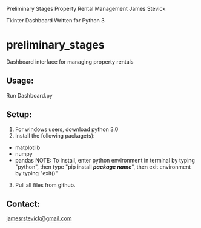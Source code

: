 Preliminary Stages
Property Rental Management 
James Stevick

Tkinter Dashboard
Written for Python 3

# preliminary_stages
Dashboard interface for managing property rentals

## Usage:
Run Dashboard.py

## Setup:
1. For windows users, download python 3.0
2. Install the following package(s):
  * matplotlib
  * numpy
  * pandas
  NOTE: To install, enter python environment in terminal by typing "python", then type "pip install ***package name***", then exit environment by typing "exit()"
3. Pull all files from github.

## Contact:
jamesrstevick@gmail.com


